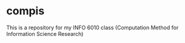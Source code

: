 # compis
This is a repository for my INFO 6010 class (Computation Method for Information Science Research)
